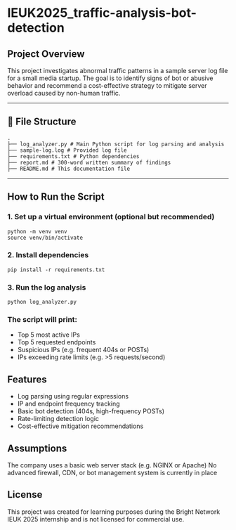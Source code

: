 # IEUK2025_traffic-analysis-bot-detection

## Project Overview
This project investigates abnormal traffic patterns in a sample server log file for a small media startup. The goal is to identify signs of bot or abusive behavior and recommend a cost-effective strategy to mitigate server overload caused by non-human traffic.

---

## 📂 File Structure
```
.
├── log_analyzer.py # Main Python script for log parsing and analysis
├── sample-log.log # Provided log file 
├── requirements.txt # Python dependencies
├── report.md # 300-word written summary of findings
├── README.md # This documentation file
```

---

## How to Run the Script

### 1. Set up a virtual environment (optional but recommended)
```
python -m venv venv
source venv/bin/activate
```
### 2. Install dependencies
```
pip install -r requirements.txt
```
### 3. Run the log analysis
```
python log_analyzer.py
```

### The script will print:
- Top 5 most active IPs
- Top 5 requested endpoints
- Suspicious IPs (e.g. frequent 404s or POSTs)
- IPs exceeding rate limits (e.g. >5 requests/second)

## Features
- Log parsing using regular expressions
- IP and endpoint frequency tracking
- Basic bot detection (404s, high-frequency POSTs)
- Rate-limiting detection logic
- Cost-effective mitigation recommendations

## Assumptions
The company uses a basic web server stack (e.g. NGINX or Apache)
No advanced firewall, CDN, or bot management system is currently in place

## License
This project was created for learning purposes during the Bright Network IEUK 2025 internship and is not licensed for commercial use.
